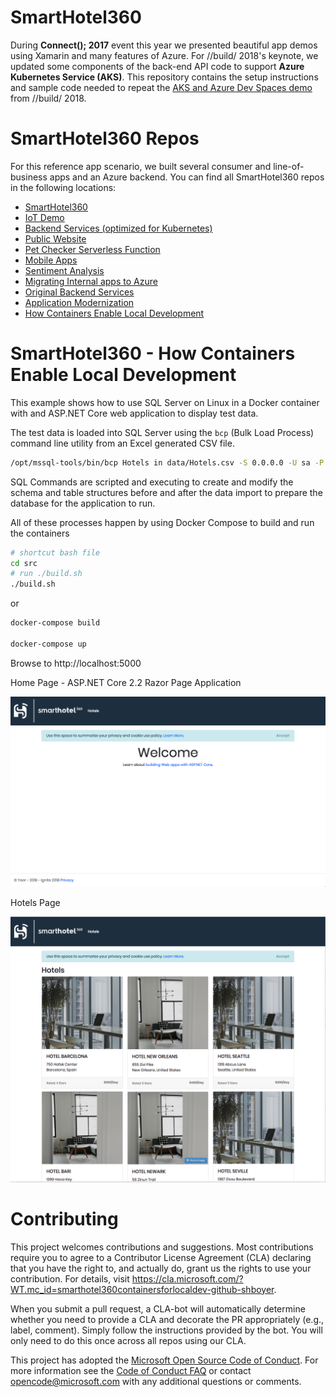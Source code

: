 # SmartHotel360
During **Connect(); 2017** event this year we presented beautiful app demos using Xamarin and many features of Azure. For //build/ 2018's keynote, we updated some components of the back-end API code to support **Azure Kubernetes Service (AKS)**. This repository contains the setup instructions and sample code needed to repeat the [AKS and Azure Dev Spaces demo](https://www.youtube.com/watch?v=rd0Rd8w3FZ0&feature=youtu.be&t=8890) from //build/ 2018. 

# SmartHotel360 Repos
For this reference app scenario, we built several consumer and line-of-business apps and an Azure backend. You can find all SmartHotel360 repos in the following locations:

* [SmartHotel360 ](https://github.com/Microsoft/SmartHotel360)
* [IoT Demo](https://github.com/Microsoft/SmartHotel360-IoT)
* [Backend Services (optimized for Kubernetes)](https://github.com/Microsoft/SmartHotel360-AKS-DevSpaces-Demo)
* [Public Website](https://github.com/Microsoft/SmartHotel360-public-web)
* [Pet Checker Serverless Function](https://github.com/Microsoft/SmartHotel360-PetCheckerFunction)
* [Mobile Apps](https://github.com/Microsoft/SmartHotel360-mobile-desktop-apps)
* [Sentiment Analysis](https://github.com/Microsoft/SmartHotel360-Sentiment-Analysis-App)
* [Migrating Internal apps to Azure](https://github.com/Microsoft/SmartHotel360-internal-booking-apps)
* [Original Backend Services](https://github.com/Microsoft/SmartHotel360-Azure-backend)
* [Application Modernization](https://github.com/Microsoft/SmartHotel360-AppModernization)
* [How Containers Enable Local Development](https://github.com/microsoft/SmartHotel360-ContainersForLocalDev)

# SmartHotel360 - How Containers Enable Local Development

This example shows how to use SQL Server on Linux in a Docker container with and ASP.NET Core web application to display test data.

The test data is loaded into SQL Server using the `bcp` (Bulk Load Process) command line utility from an Excel generated CSV file.

```bash
/opt/mssql-tools/bin/bcp Hotels in data/Hotels.csv -S 0.0.0.0 -U sa -P $SA_PASSWORD -d Hotels -F2 -c -t ',' -e data/err.log
```

SQL Commands are scripted and executing to create and modify the schema and table structures before and after the data import to prepare the database for the application to run.

All of these processes happen by using Docker Compose to build and run the containers

```bash
# shortcut bash file
cd src
# run ./build.sh
./build.sh
```

or

```bash
docker-compose build

docker-compose up
```

Browse to http://localhost:5000

Home Page - ASP.NET Core 2.2 Razor Page Application

![homepage image](HomePage.png)

Hotels Page

![hotes page](HotelsPage.png)

# Contributing

This project welcomes contributions and suggestions.  Most contributions require you to agree to a Contributor License Agreement (CLA) declaring that you have the right to, and actually do, grant us the rights to use your contribution. For details, visit https://cla.microsoft.com/?WT.mc_id=smarthotel360containersforlocaldev-github-shboyer.

When you submit a pull request, a CLA-bot will automatically determine whether you need to provide a CLA and decorate the PR appropriately (e.g., label, comment). Simply follow the instructions provided by the bot. You will only need to do this once across all repos using our CLA.

This project has adopted the [Microsoft Open Source Code of Conduct](https://opensource.microsoft.com/codeofconduct/?WT.mc_id=smarthotel360containersforlocaldev-github-shboyer).
For more information see the [Code of Conduct FAQ](https://opensource.microsoft.com/codeofconduct/faq/?WT.mc_id=smarthotel360containersforlocaldev-github-shboyer) or contact [opencode@microsoft.com](mailto:opencode@microsoft.com) with any additional questions or comments.


